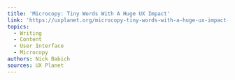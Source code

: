 ```yaml
---
title: 'Microcopy: Tiny Words With A Huge UX Impact'
link: 'https://uxplanet.org/microcopy-tiny-words-with-a-huge-ux-impact-90140acc6e42'
topics:
  - Writing
  - Content
  - User Interface
  - Microcopy
authors: Nick Babich
sources: UX Planet
---
```


